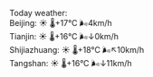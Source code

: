 Today weather:  
Beijing: ☀️ 🌡️+17°C 🌬️4km/h  
Tianjin: ☀️ 🌡️+16°C 🌬️↓0km/h  
Shijiazhuang: ☀️ 🌡️+18°C 🌬️↖10km/h  
Tangshan: ☀️ 🌡️+16°C 🌬️↓11km/h  
